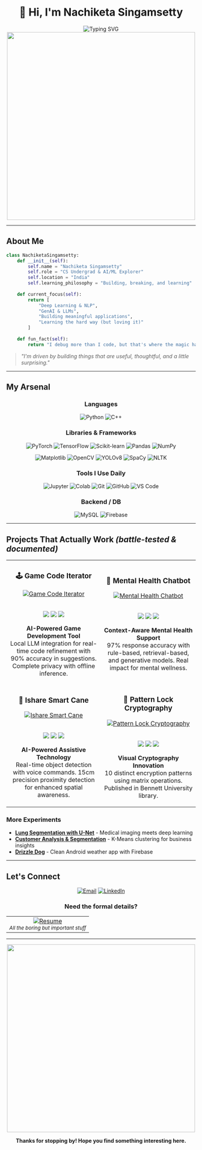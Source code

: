 # <div align="center">👋 Hi, I'm Nachiketa Singamsetty</div>
<div align="center">
  <img src="https://readme-typing-svg.herokuapp.com?font=Fira+Code&weight=600&size=28&duration=3000&pause=1000&color=00D4FF&center=true&vCenter=true&random=false&width=650&lines=Part+student,+part+confused+coder;Building+AI%2FML+one+bug+at+a+time;Learning+through+trial+and+error" alt="Typing SVG" />
</div>

<div align="center">
  <img src="https://user-images.githubusercontent.com/74038190/225813708-98b745f2-7d22-48cf-9150-083f1b00d6c9.gif" width="500">
</div>

---

## About Me

```python
class NachiketaSingamsetty:
    def __init__(self):
        self.name = "Nachiketa Singamsetty"
        self.role = "CS Undergrad & AI/ML Explorer"
        self.location = "India"
        self.learning_philosophy = "Building, breaking, and learning"
        
    def current_focus(self):
        return [
            "Deep Learning & NLP",
            "GenAI & LLMs", 
            "Building meaningful applications",
            "Learning the hard way (but loving it)"
        ]
    
    def fun_fact(self):
        return "I debug more than I code, but that's where the magic happens! ✨"
```

> *"I'm driven by building things that are useful, thoughtful, and a little surprising."*

---

## My Arsenal

<div align="center">

### Languages  
![Python](https://img.shields.io/badge/Python-3776AB?style=for-the-badge&logo=python&logoColor=white)  ![C++](https://img.shields.io/badge/C++-00599C?style=for-the-badge&logo=cplusplus&logoColor=white)

### Libraries & Frameworks  
![PyTorch](https://img.shields.io/badge/PyTorch-EE4C2C?style=for-the-badge&logo=pytorch&logoColor=white)
![TensorFlow](https://img.shields.io/badge/TensorFlow-FF6F00?style=for-the-badge&logo=tensorflow&logoColor=white)
![Scikit-learn](https://img.shields.io/badge/Scikit--learn-F7931E?style=for-the-badge&logo=scikit-learn&logoColor=white)
![Pandas](https://img.shields.io/badge/Pandas-150458?style=for-the-badge&logo=pandas&logoColor=white)
![NumPy](https://img.shields.io/badge/NumPy-013243?style=for-the-badge&logo=numpy&logoColor=white)  

![Matplotlib](https://img.shields.io/badge/Matplotlib-11557C?style=for-the-badge&logoColor=white)
![OpenCV](https://img.shields.io/badge/OpenCV-27338e?style=for-the-badge&logo=opencv&logoColor=white)
![YOLOv8](https://img.shields.io/badge/YOLOv8-FF1493?style=for-the-badge&logo=openai&logoColor=white)
![SpaCy](https://img.shields.io/badge/SpaCy-09A3D5?style=for-the-badge&logoColor=white)
![NLTK](https://img.shields.io/badge/NLTK-FFB703?style=for-the-badge&logoColor=black)

### Tools I Use Daily  
![Jupyter](https://img.shields.io/badge/Jupyter-F37626?style=for-the-badge&logo=jupyter&logoColor=white)
![Colab](https://img.shields.io/badge/Colab-F9AB00?style=for-the-badge&logo=googlecolab&logoColor=white)
![Git](https://img.shields.io/badge/Git-F05032?style=for-the-badge&logo=git&logoColor=white)
![GitHub](https://img.shields.io/badge/GitHub-181717?style=for-the-badge&logo=github&logoColor=white)
![VS Code](https://img.shields.io/badge/VSCode-007ACC?style=for-the-badge&logo=visualstudiocode&logoColor=white)

### Backend / DB  
![MySQL](https://img.shields.io/badge/MySQL-4479A1?style=for-the-badge&logo=mysql&logoColor=white)
![Firebase](https://img.shields.io/badge/Firebase-FFCA28?style=for-the-badge&logo=firebase&logoColor=black)

</div>

---

## Projects That Actually Work *(battle-tested & documented)*

<div align="center">
  <table>
    <tr>
      <td width="50%">
        <h3 align="center">🕹️ Game Code Iterator</h3>
        <div align="center">  
          <a href="https://github.com/Nachiketa-Singamsetty/game-code-iterator" target="_blank">
            <img src="https://github-readme-stats.vercel.app/api/pin/?username=Nachiketa-Singamsetty&repo=game-code-iterator&theme=tokyonight" alt="Game Code Iterator" />
          </a>
          <br><br>
          <p>
            <img src="https://img.shields.io/badge/LLaMA3-FF6B6B?style=flat-square&logo=meta&logoColor=white" />
            <img src="https://img.shields.io/badge/Ollama-4ECDC4?style=flat-square" />
            <img src="https://img.shields.io/badge/Flask-000000?style=flat-square&logo=flask&logoColor=white" />
          </p>
          <p><strong>AI-Powered Game Development Tool</strong><br>Local LLM integration for real-time code refinement with 90% accuracy in suggestions. Complete privacy with offline inference.</p>
        </div>
      </td>
      <td width="50%">
        <h3 align="center">🧠 Mental Health Chatbot</h3>
        <div align="center">  
          <a href="https://github.com/Nachiketa-Singamsetty/Mental-Health-Chatbot" target="_blank">
            <img src="https://github-readme-stats.vercel.app/api/pin/?username=Nachiketa-Singamsetty&repo=Mental-Health-Chatbot&theme=tokyonight" alt="Mental Health Chatbot" />
          </a>
          <br><br>
          <p>
            <img src="https://img.shields.io/badge/NLP-FF9F43?style=flat-square" />
            <img src="https://img.shields.io/badge/LSTM-10AC84?style=flat-square" />
            <img src="https://img.shields.io/badge/TensorFlow-FF6F00?style=flat-square&logo=tensorflow&logoColor=white" />
          </p>
          <p><strong>Context-Aware Mental Health Support</strong><br>97% response accuracy with rule-based, retrieval-based, and generative models. Real impact for mental wellness.</p>
        </div>
      </td>
    </tr>
    <tr>
      <td width="50%">
        <h3 align="center">🦯 Ishare Smart Cane</h3>
        <div align="center">  
          <a href="https://github.com/Nachiketa-Singamsetty/Ishare-Object-Detection-and-Sensors" target="_blank">
            <img src="https://github-readme-stats.vercel.app/api/pin/?username=Nachiketa-Singamsetty&repo=Ishare-Object-Detection-and-Sensors&theme=tokyonight" alt="Ishare Smart Cane" />
          </a>
          <br><br>
          <p>
            <img src="https://img.shields.io/badge/YOLOv9-00D4AA?style=flat-square" />
            <img src="https://img.shields.io/badge/Raspberry%20Pi-A22846?style=flat-square&logo=Raspberry%20Pi&logoColor=white" />
            <img src="https://img.shields.io/badge/Computer%20Vision-5D4E75?style=flat-square" />
          </p>
          <p><strong>AI-Powered Assistive Technology</strong><br>Real-time object detection with voice commands. 15cm precision proximity detection for enhanced spatial awareness.</p>
        </div>
      </td>
      <td width="50%">
        <h3 align="center">🔐 Pattern Lock Cryptography</h3>
        <div align="center">  
          <a href="https://github.com/Nachiketa-Singamsetty/Pattern-Lock-Cryptography" target="_blank">
            <img src="https://github-readme-stats.vercel.app/api/pin/?username=Nachiketa-Singamsetty&repo=Pattern-Lock-Cryptography&theme=tokyonight" alt="Pattern Lock Cryptography" />
          </a>
          <br><br>
          <p>
            <img src="https://img.shields.io/badge/C++-00599C?style=flat-square&logo=c%2B%2B&logoColor=white" />
            <img src="https://img.shields.io/badge/Cryptography-2C3E50?style=flat-square" />
            <img src="https://img.shields.io/badge/Matrix%20Operations-E74C3C?style=flat-square" />
          </p>
          <p><strong>Visual Cryptography Innovation</strong><br>10 distinct encryption patterns using matrix operations. Published in Bennett University library.</p>
        </div>
      </td>
    </tr>
  </table>
</div>


### More Experiments
- **[Lung Segmentation with U-Net](https://github.com/Nachiketa-Singamsetty/Lung-Segmentation-with-U-Net)** - Medical imaging meets deep learning
- **[Customer Analysis & Segmentation](https://github.com/Nachiketa-Singamsetty/Customer-Analysis-and-Segmentation)** - K-Means clustering for business insights
- **[Drizzle Dog](https://github.com/Nachiketa-Singamsetty/Drizzle-Dog)** - Clean Android weather app with Firebase

---

## Let's Connect

<div align="center">

[![Email](https://img.shields.io/badge/Email-nachiketa3003@gmail.com-red?style=for-the-badge&logo=gmail&logoColor=white)](mailto:nachiketa3003@gmail.com)
[![LinkedIn](https://img.shields.io/badge/LinkedIn-Connect-blue?style=for-the-badge&logo=linkedin&logoColor=white)](https://linkedin.com/in/nachiketa-singamsetty)

</div>

<div align="center">
  
### Need the formal details?

<table>
<tr>
<td align="center" width="100%">
<a href="https://drive.google.com/file/d/1FtTRmefGrF-g31Vza-dnO1V7f_OZnYfq/view?usp=sharing">
<img src="https://img.shields.io/badge/📋_RESUME-Download_PDF-success?style=for-the-badge&logo=adobeacrobatreader&logoColor=white" alt="Resume"/>
</a>
<br>
<sub><i>All the boring but important stuff</i></sub>
</td>
</tr>
</table>

</div>

---

<div align="center">
  <img src="https://user-images.githubusercontent.com/74038190/212284115-f47cd8ff-2ffb-4b04-b5bf-4d1c14c0247f.gif" width="500">
  
  **Thanks for stopping by! Hope you find something interesting here.**
  
</div>
